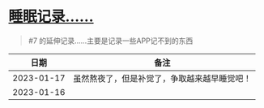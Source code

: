 # [睡眠记录……](https://github.com/noteMay/blog/issues/39)

> #7 的延伸记录……主要是记录一些APP记不到的东西

|日期|备注|
|:---:|:---:|
|2023-01-17|虽然熬夜了，但是补觉了，争取越来越早睡觉吧！|
|2023-01-16|